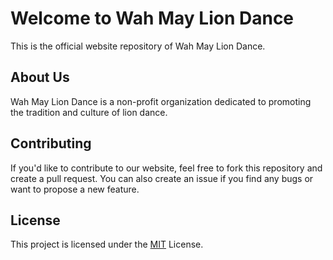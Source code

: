 # Welcome to Wah May Lion Dance

This is the official website repository of Wah May Lion Dance.

## About Us

Wah May Lion Dance is a non-profit organization dedicated to promoting the tradition and culture of lion dance.

## Contributing

If you'd like to contribute to our website, feel free to fork this repository and create a pull request. You can also create an issue if you find any bugs or want to propose a new feature.

## License

This project is licensed under the [MIT](LICENSE) License.
